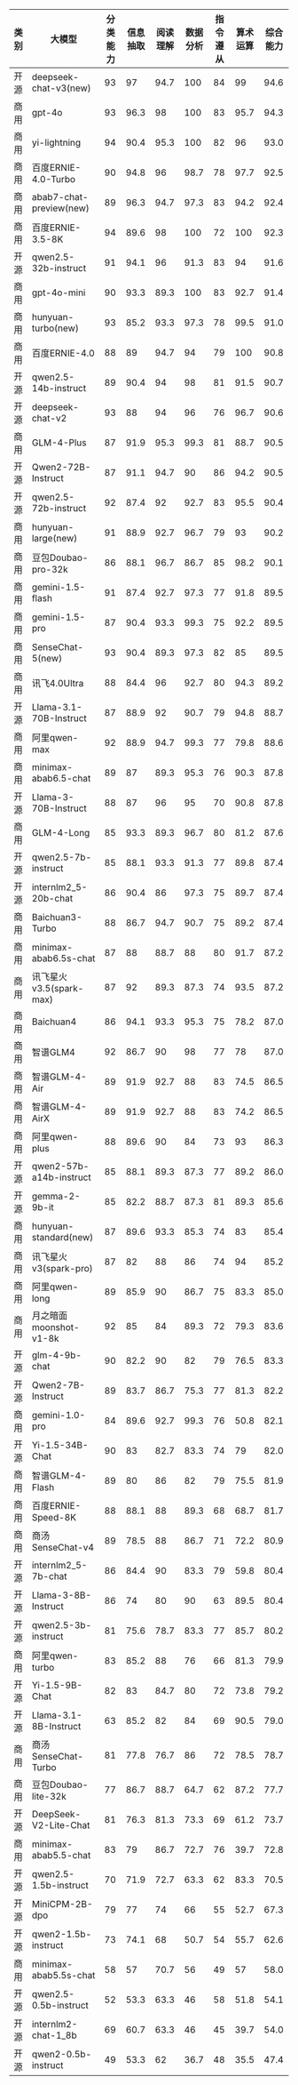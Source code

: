 
| 类别 | 大模型                          | 分类能力 | 信息抽取 | 阅读理解 | 数据分析 | 指令遵从|算术运算|综合能力 |
|----|------------------------------|------|--------|--------|--------|------|--------|------|
|开源|deepseek-chat-v3(new)|93|97|94.7|100|84|99|94.6|1|
|商用|gpt-4o|93|96.3|98|100|83|95.7|94.3|2|
|商用|yi-lightning|94|90.4|95.3|100|82|96|93.0|3|
|商用|百度ERNIE-4.0-Turbo|90|94.8|96|98.7|78|97.7|92.5|4|
|商用|abab7-chat-preview(new)|89|96.3|94.7|97.3|83|94.2|92.4|5|
|商用|百度ERNIE-3.5-8K|94|89.6|98|100|72|100|92.3|6|
|开源|qwen2.5-32b-instruct|91|94.1|96|91.3|83|94|91.6|7|
|商用|gpt-4o-mini|90|93.3|89.3|100|83|92.7|91.4|8|
|商用|hunyuan-turbo(new)|93|85.2|93.3|97.3|78|99.5|91.0|9|
|商用|百度ERNIE-4.0|88|89|94.7|94|79|100|90.8|10|
|开源|qwen2.5-14b-instruct|89|90.4|94|98|81|91.5|90.7|11|
|开源|deepseek-chat-v2|93|88|94|96|76|96.7|90.6|12|
|商用|GLM-4-Plus|87|91.9|95.3|99.3|81|88.7|90.5|13|
|开源|Qwen2-72B-Instruct|87|91.1|94.7|90|86|94.2|90.5|14|
|开源|qwen2.5-72b-instruct|92|87.4|92|92.7|83|95.5|90.4|15|
|商用|hunyuan-large(new)|91|88.9|92.7|96.7|79|93|90.2|16|
|商用|豆包Doubao-pro-32k|86|88.1|96.7|86.7|85|98.2|90.1|17|
|商用|gemini-1.5-flash|91|87.4|92.7|97.3|77|91.8|89.5|18|
|商用|gemini-1.5-pro|87|90.4|93.3|99.3|75|92.2|89.5|19|
|商用|SenseChat-5(new)|93|90.4|89.3|97.3|82|85|89.5|20|
|商用|讯飞4.0Ultra|88|84.4|96|92.7|80|94.3|89.2|21|
|开源|Llama-3.1-70B-Instruct|87|88.9|92|90.7|79|94.8|88.7|22|
|商用|阿里qwen-max|92|88.9|94.7|99.3|77|79.8|88.6|23|
|商用|minimax-abab6.5-chat|89|87|89.3|95.3|76|90.3|87.8|24|
|开源|Llama-3-70B-Instruct|88|87|96|95|70|90.8|87.8|25|
|商用|GLM-4-Long|85|93.3|89.3|96.7|80|81.2|87.6|26|
|开源|qwen2.5-7b-instruct|85|88.1|93.3|91.3|77|89.8|87.4|27|
|开源|internlm2_5-20b-chat|86|90.4|86|97.3|75|89.7|87.4|28|
|商用|Baichuan3-Turbo|88|86.7|94.7|90.7|75|89.2|87.4|29|
|商用|minimax-abab6.5s-chat|87|88|88.7|88|80|91.7|87.2|30|
|商用|讯飞星火v3.5(spark-max)|87|92|89.3|87.3|74|93.5|87.2|31|
|商用|Baichuan4|86|94.1|93.3|95.3|75|78.2|87.0|32|
|商用|智谱GLM4|92|86.7|90|98|77|78|87.0|33|
|商用|智谱GLM-4-Air|89|91.9|92.7|88|83|74.5|86.5|34|
|商用|智谱GLM-4-AirX|89|91.9|92.7|88|83|74.2|86.5|35|
|商用|阿里qwen-plus|88|89.6|90|84|73|93|86.3|36|
|开源|qwen2-57b-a14b-instruct|85|88.1|89.3|87.3|77|89.2|86.0|37|
|开源|gemma-2-9b-it|85|82.2|88.7|87.3|81|89.3|85.6|38|
|商用|hunyuan-standard(new)|87|89.6|93.3|85.3|74|83|85.4|39|
|商用|讯飞星火v3(spark-pro)|87|82|88|86|74|94|85.2|40|
|商用|阿里qwen-long|89|85.9|90|86.7|75|83.3|85.0|41|
|商用|月之暗面moonshot-v1-8k|92|85|84|89.3|72|79.3|83.6|42|
|开源|glm-4-9b-chat|90|82.2|90|82|79|76.5|83.3|43|
|开源|Qwen2-7B-Instruct|89|83.7|86.7|75.3|77|81.3|82.2|44|
|商用|gemini-1.0-pro|84|89.6|92.7|99.3|76|50.8|82.1|45|
|开源|Yi-1.5-34B-Chat|90|83|82.7|83.3|74|79|82.0|46|
|商用|智谱GLM-4-Flash|89|80|86|82|79|75.5|81.9|47|
|商用|百度ERNIE-Speed-8K|88|88.1|88|89.3|68|68.7|81.7|48|
|商用|商汤SenseChat-v4|89|78.5|88|86.7|71|72.2|80.9|49|
|开源|internlm2_5-7b-chat|86|84.4|90|83.3|79|59.8|80.4|50|
|开源|Llama-3-8B-Instruct|86|74|80|90|63|89.5|80.4|51|
|开源|qwen2.5-3b-instruct|81|75.6|78.7|83.3|77|85.7|80.2|52|
|商用|阿里qwen-turbo|83|85.2|88|76|66|81.3|79.9|53|
|开源|Yi-1.5-9B-Chat|82|83|84.7|80|72|73.8|79.2|54|
|开源|Llama-3.1-8B-Instruct|63|85.2|82|84|69|90.5|79.0|55|
|商用|商汤SenseChat-Turbo|81|77.8|76.7|86|72|78.5|78.7|56|
|商用|豆包Doubao-lite-32k|77|86.7|88.7|64.7|62|87.2|77.7|57|
|开源|DeepSeek-V2-Lite-Chat|81|76.3|81.3|73.3|69|61.2|73.7|58|
|商用|minimax-abab5.5-chat|83|79|86.7|72.7|76|39.7|72.8|59|
|开源|qwen2.5-1.5b-instruct|70|71.9|72.7|63.3|62|83.3|70.5|60|
|开源|MiniCPM-2B-dpo|79|77|74|66|55|52.7|67.3|61|
|开源|qwen2-1.5b-instruct|73|74.1|68|50.7|54|55.7|62.6|62|
|商用|minimax-abab5.5s-chat|58|57|70.7|56|49|57|58.0|63|
|开源|qwen2.5-0.5b-instruct|52|53.3|63.3|46|58|51.8|54.1|64|
|开源|internlm2-chat-1_8b|69|60.7|63.3|46|45|39.7|54.0|65|
|开源|qwen2-0.5b-instruct|49|53.3|62|36.7|48|35.5|47.4|66|

